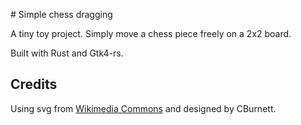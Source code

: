 # Simple chess dragging

A tiny toy project.
Simply move a chess piece freely on a 2x2 board.

Built with Rust and Gtk4-rs.

## Credits

Using svg from [Wikimedia Commons](https://commons.wikimedia.org/wiki/Category:SVG_chess_pieces#/media/File:Chess_ndt45.svg) and designed by CBurnett.
